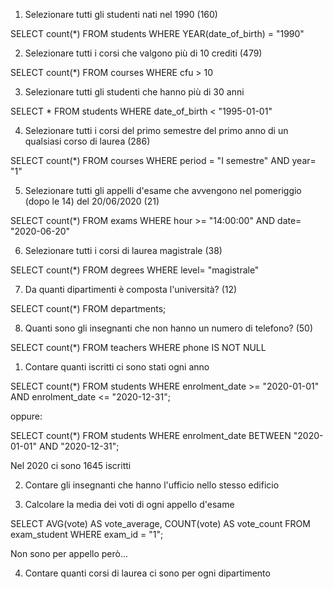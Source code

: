 1. Selezionare tutti gli studenti nati nel 1990 (160)

SELECT count(*)
FROM students
WHERE YEAR(date_of_birth) = "1990"

2. Selezionare tutti i corsi che valgono più di 10 crediti (479)

SELECT count(*)
FROM courses
WHERE cfu > 10 

3. Selezionare tutti gli studenti che hanno più di 30 anni

SELECT * 
FROM students
WHERE date_of_birth < "1995-01-01"

4. Selezionare tutti i corsi del primo semestre del primo anno di un qualsiasi corso di
laurea (286)

SELECT count(*) 
FROM courses
WHERE period = "I semestre" 
AND year= "1"


5. Selezionare tutti gli appelli d'esame che avvengono nel pomeriggio (dopo le 14) del
20/06/2020 (21)

SELECT count(*) 
FROM  exams
WHERE 
hour >= "14:00:00" 
AND  date= "2020-06-20"


6. Selezionare tutti i corsi di laurea magistrale (38)

SELECT count(*)
 FROM degrees
 WHERE 
 level= "magistrale"

7. Da quanti dipartimenti è composta l'università? (12)

SELECT count(*)
 FROM departments;

8. Quanti sono gli insegnanti che non hanno un numero di telefono? (50)

SELECT count(*)
 FROM teachers
 WHERE
 phone IS NOT NULL


1. Contare quanti iscritti ci sono stati ogni anno

SELECT count(*)
 FROM students
 WHERE
   enrolment_date >= "2020-01-01" AND
   enrolment_date <= "2020-12-31";

   oppure:

SELECT count(*)
 FROM students
 WHERE
   enrolment_date BETWEEN "2020-01-01" AND "2020-12-31";

Nel 2020 ci sono 1645 iscritti


2. Contare gli insegnanti che hanno l'ufficio nello stesso edificio


3. Calcolare la media dei voti di ogni appello d'esame

SELECT 
  AVG(vote) AS vote_average,
  COUNT(vote) AS vote_count
  FROM exam_student
  WHERE exam_id = "1";

  Non sono per appello però...


4. Contare quanti corsi di laurea ci sono per ogni dipartimento